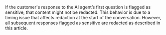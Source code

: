 If the customer's response to the AI agent’s first question is flagged as sensitive, that content might not be redacted. This behavior is due to a timing issue that affects redaction at the start of the conversation. However, all subsequent responses flagged as sensitive are redacted as described in this article.
